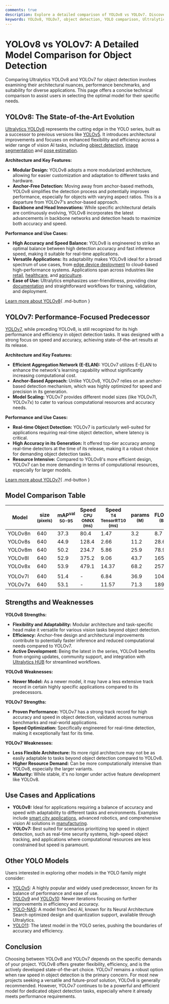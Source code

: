 ```yaml
---
comments: true
description: Explore a detailed comparison of YOLOv8 vs YOLOv7. Discover differences in architecture, performance, and use cases to choose the right model.
keywords: YOLOv8, YOLOv7, object detection, YOLO comparison, Ultralytics, model comparison, anchor-free detection, real-time detection
---
```


# YOLOv8 vs YOLOv7: A Detailed Model Comparison for Object Detection

Comparing Ultralytics YOLOv8 and YOLOv7 for object detection involves examining their architectural nuances, performance benchmarks, and suitability for diverse applications. This page offers a concise technical comparison to assist users in selecting the optimal model for their specific needs.

<script async src="https://cdn.jsdelivr.net/npm/chart.js@latest/dist/chart.min.js"></script>
<script defer src="../../javascript/benchmark.js"></script>

<canvas id="modelComparisonChart" width="1024" height="400" active-models='["YOLOv8", "YOLOv7"]'></canvas>

## YOLOv8: The State-of-the-Art Evolution

[Ultralytics YOLOv8](https://docs.ultralytics.com/models/yolov8/) represents the cutting edge in the YOLO series, built as a successor to previous versions like [YOLOv5](https://docs.ultralytics.com/models/yolov5/). It introduces architectural improvements and focuses on enhanced flexibility and efficiency across a wider range of vision AI tasks, including [object detection](https://docs.ultralytics.com/tasks/detect/), [image segmentation](https://docs.ultralytics.com/tasks/segment/) and [pose estimation](https://docs.ultralytics.com/tasks/pose/).

**Architecture and Key Features:**

- **Modular Design:** YOLOv8 adopts a more modularized architecture, allowing for easier customization and adaptation to different tasks and hardware.
- **Anchor-Free Detection:** Moving away from anchor-based methods, YOLOv8 simplifies the detection process and potentially improves performance, especially for objects with varying aspect ratios. This is a departure from YOLOv7's anchor-based approach.
- **Backbone and Head Innovations:** While specific architectural details are continuously evolving, YOLOv8 incorporates the latest advancements in backbone networks and detection heads to maximize both accuracy and speed.

**Performance and Use Cases:**

- **High Accuracy and Speed Balance:** YOLOv8 is engineered to strike an optimal balance between high detection accuracy and fast inference speed, making it suitable for real-time applications.
- **Versatile Applications:** Its adaptability makes YOLOv8 ideal for a broad spectrum of use cases, from [edge device deployment](https://www.ultralytics.com/blog/edge-ai-and-aiot-upgrade-any-camera-with-ultralytics-yolov8-in-a-no-code-way) to cloud-based high-performance systems. Applications span across industries like [retail](https://www.ultralytics.com/blog/ai-for-smarter-retail-inventory-management), [healthcare](https://www.ultralytics.com/solutions/ai-in-healthcare), and [agriculture](https://www.ultralytics.com/solutions/ai-in-agriculture).
- **Ease of Use:** Ultralytics emphasizes user-friendliness, providing clear [documentation](https://docs.ultralytics.com/) and straightforward workflows for training, validation, and deployment.

[Learn more about YOLOv8](https://docs.ultralytics.com/models/yolov8/){ .md-button }

## YOLOv7: Performance-Focused Predecessor

[YOLOv7](https://docs.ultralytics.com/models/yolov7/), while preceding YOLOv8, is still recognized for its high performance and efficiency in object detection tasks. It was designed with a strong focus on speed and accuracy, achieving state-of-the-art results at its release.

**Architecture and Key Features:**

- **Efficient Aggregation Network (E-ELAN):** YOLOv7 utilizes E-ELAN to enhance the network's learning capability without significantly increasing computational cost.
- **Anchor-Based Approach:** Unlike YOLOv8, YOLOv7 relies on an anchor-based detection mechanism, which was highly optimized for speed and precision in its generation.
- **Model Scaling:** YOLOv7 provides different model sizes (like YOLOv7l, YOLOv7x) to cater to various computational resources and accuracy needs.

**Performance and Use Cases:**

- **Real-time Object Detection:** YOLOv7 is particularly well-suited for applications requiring real-time object detection, where latency is critical.
- **High Accuracy in its Generation:** It offered top-tier accuracy among real-time detectors at the time of its release, making it a robust choice for demanding object detection tasks.
- **Resource Intensive:** Compared to YOLOv8's more efficient design, YOLOv7 can be more demanding in terms of computational resources, especially for larger models.

[Learn more about YOLOv7](https://docs.ultralytics.com/models/yolov7/){ .md-button }

## Model Comparison Table

| Model   | size<br><sup>(pixels) | mAP<sup>val<br>50-95 | Speed<br><sup>CPU ONNX<br>(ms) | Speed<br><sup>T4 TensorRT10<br>(ms) | params<br><sup>(M) | FLOPs<br><sup>(B) |
| ------- | --------------------- | -------------------- | ------------------------------ | ----------------------------------- | ------------------ | ----------------- |
| YOLOv8n | 640                   | 37.3                 | 80.4                           | 1.47                                | 3.2                | 8.7               |
| YOLOv8s | 640                   | 44.9                 | 128.4                          | 2.66                                | 11.2               | 28.6              |
| YOLOv8m | 640                   | 50.2                 | 234.7                          | 5.86                                | 25.9               | 78.9              |
| YOLOv8l | 640                   | 52.9                 | 375.2                          | 9.06                                | 43.7               | 165.2             |
| YOLOv8x | 640                   | 53.9                 | 479.1                          | 14.37                               | 68.2               | 257.8             |
|         |                       |                      |                                |                                     |                    |                   |
| YOLOv7l | 640                   | 51.4                 | -                              | 6.84                                | 36.9               | 104.7             |
| YOLOv7x | 640                   | 53.1                 | -                              | 11.57                               | 71.3               | 189.9             |

## Strengths and Weaknesses

**YOLOv8 Strengths:**

- **Flexibility and Adaptability:** Modular architecture and task-specific head make it versatile for various vision tasks beyond object detection.
- **Efficiency:** Anchor-free design and architectural improvements contribute to potentially faster inference and reduced computational needs compared to YOLOv7.
- **Active Development:** Being the latest in the series, YOLOv8 benefits from ongoing updates, community support, and integration with [Ultralytics HUB](https://www.ultralytics.com/hub) for streamlined workflows.

**YOLOv8 Weaknesses:**

- **Newer Model:** As a newer model, it may have a less extensive track record in certain highly specific applications compared to its predecessors.

**YOLOv7 Strengths:**

- **Proven Performance:** YOLOv7 has a strong track record for high accuracy and speed in object detection, validated across numerous benchmarks and real-world applications.
- **Speed Optimization:** Specifically engineered for real-time detection, making it exceptionally fast for its time.

**YOLOv7 Weaknesses:**

- **Less Flexible Architecture:** Its more rigid architecture may not be as easily adaptable to tasks beyond object detection compared to YOLOv8.
- **Higher Resource Demand:** Can be more computationally intensive than YOLOv8, especially the larger variants.
- **Maturity:** While stable, it's no longer under active feature development like YOLOv8.

## Use Cases and Applications

- **YOLOv8:** Ideal for applications requiring a balance of accuracy and speed with adaptability to different tasks and environments. Examples include [smart city applications](https://www.ultralytics.com/blog/computer-vision-ai-in-smart-cities), advanced robotics, and comprehensive vision AI solutions in [manufacturing](https://www.ultralytics.com/solutions/ai-in-manufacturing).
- **YOLOv7:** Best suited for scenarios prioritizing top speed in object detection, such as real-time security systems, high-speed object tracking, and applications where computational resources are less constrained but speed is paramount.

## Other YOLO Models

Users interested in exploring other models in the YOLO family might consider:

- [YOLOv5](https://docs.ultralytics.com/models/yolov5/): A highly popular and widely used predecessor, known for its balance of performance and ease of use.
- [YOLOv9](https://docs.ultralytics.com/models/yolov9/) and [YOLOv10](https://docs.ultralytics.com/models/yolov10/): Newer iterations focusing on further improvements in efficiency and accuracy.
- [YOLO-NAS](https://docs.ultralytics.com/models/yolo-nas/): A model from Deci AI, known for its Neural Architecture Search optimized design and quantization support, available through Ultralytics.
- [YOLO11](https://docs.ultralytics.com/models/yolo11/): The latest model in the YOLO series, pushing the boundaries of accuracy and efficiency.

## Conclusion

Choosing between YOLOv8 and YOLOv7 depends on the specific demands of your project. YOLOv8 offers greater flexibility, efficiency, and is the actively developed state-of-the-art choice. YOLOv7 remains a robust option when raw speed in object detection is the primary concern. For most new projects seeking a versatile and future-proof solution, YOLOv8 is generally recommended. However, YOLOv7 continues to be a powerful and efficient model for dedicated object detection tasks, especially where it already meets performance requirements.
